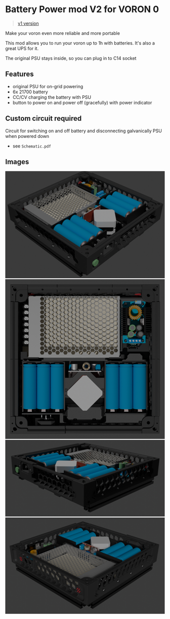 # Battery Power mod V2 for VORON 0

> [v1 version](https://github.com/Matszwe02/Voron0_BatteryPower)

Make your voron even more reliable and more portable


This mod allows you to run your voron up to 1h with batteries. It's also a great UPS for it.


The original PSU stays inside, so you can plug in to C14 socket

## Features

- original PSU for on-grid powering
- 6x 21700 battery
- CC/CV charging the battery with PSU
- button to power on and power off (gracefully) with power indicator


## Custom circuit required
Circuit for switching on and off battery and disconnecting galvanically PSU when powered down
- see `Schematic.pdf`


## Images

![](images/image.png)
![](images/image1.png)
![](images/image2.png)
![](images/image3.png)

